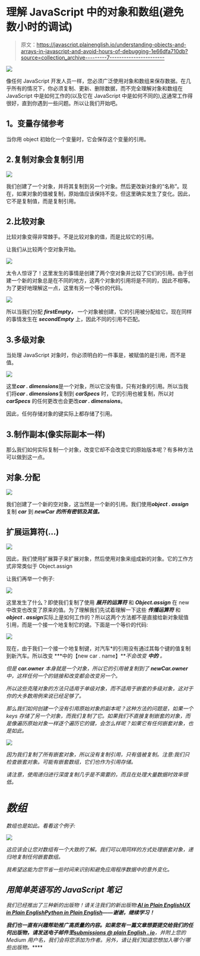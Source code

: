 # 理解 JavaScript 中的对象和数组(避免数小时的调试)

> 原文：<https://javascript.plainenglish.io/understanding-objects-and-arrays-in-javascript-and-avoid-hours-of-debugging-1e66dfa710db?source=collection_archive---------7----------------------->

![](img/3a932cf376e6e12972ae3dcedd0f6660.png)

像任何 JavaScript 开发人员一样，您必须广泛使用对象和数组来保存数据。在几乎所有的情况下，你必须复制、更新、删除数据，而不完全理解对象和数组在 JavaScript 中是如何工作的(以及它在 JavaScript 中是如何不同的),这通常工作得很好，直到你遇到一些问题。所以让我们开始吧。

## **1。变量存储参考**

当你用 object 初始化一个变量时，它会保存这个变量的引用。

## 2.复制对象会复制引用

![](img/3b870a3a8ec8208713c6f970ec8d01a0.png)

我们创建了一个对象，并将其复制到另一个对象。然后更改新对象的“名称”。现在，如果对象的值被复制，原始值应该保持不变。但这里确实发生了变化。因此，它不是复制值，而是复制引用。

## 2.比较对象

比较对象变得非常棘手。不是比较对象的值，而是比较它的引用。

让我们从比较两个空对象开始。

![](img/2f41a85cd91b588c360e7b72f433831f.png)

太令人惊讶了！这里发生的事情是创建了两个空对象并比较了它们的引用。由于创建一个新的对象总是在不同的地方，这两个对象的引用将是不同的，因此不相等。为了更好地理解这一点，这里有另一个等价的代码。

![](img/37d44bccd9227d2547bf947dee5893ba.png)

所以当我们分配 ***firstEmpty，*** 一个对象被创建，它的引用被分配给它。现在同样的事情发生在 ***secondEmpty*** 上，因此不同的引用不匹配。

## 3.多级对象

当处理 JavaScript 对象时，你必须明白的一件事是，被赋值的是引用，而不是值。

![](img/2186a503b45e5e42ba1c97b9769d67cf.png)

这里***car . dimensions***是一个对象，所以它没有值，只有对象的引用。所以当我们将***car . dimensions***复制到 ***carSpecs*** 时，它的引用也被复制，所以对 ***carSpecs*** 的任何更改也会更改***car . dimensions***。

因此，任何存储对象的键实际上都存储了引用。

## 3.制作副本(像实际副本一样)

那么我们如何实际复制一个对象，改变它却不会改变它的原始版本呢？有多种方法可以做到这一点。

## 对象.分配

![](img/9f081ad3800c16c393294a464e89cc23.png)

我们创建了一个新的空对象，这当然是一个新的引用。我们使用***object . assign***复制 ***car*** 到 ***newCar 的所有密钥及其值。***

## 扩展运算符(…)

![](img/0c3ce02039671f7887b384b611293a96.png)

因此，我们使用扩展算子来扩展对象，然后使用对象来组成新的对象。它的工作方式非常类似于 Object.assign

让我们再举一个例子:

![](img/aca011eaafad8eec917b5965cebf4544.png)

这里发生了什么？即使我们复制了使用 ***展开的运算符*** 和 ***Object.assign*** 在 new 中改变也改变了原来的值。为了理解我们先试着理解一下这些 ***传播运算符*** 和***object . assign***实际上是如何工作的？所以这两个方法都不是直接给新对象赋值引用，而是一个接一个地复制它的键。下面是一个等价的代码:

![](img/25014fbdf5ec334471e0c079ed8c38f0.png)

现在，由于我们一个接一个地复制键，对汽车*的引用没有通过其每个键的值复制到新汽车。所以改变 ***中的【new car . name】***不会改变 ***中的*** 。*

*但是 ***car.owner*** 本身就是一个对象，所以它的引用被复制到了 ***newCar.owner*** 中，这样任何一个的链接和改变都会改变另一个。*

*所以这些克隆对象的方法只适用于单级对象，而不适用于嵌套的多级对象，这对于你的大多数用例来说已经足够了。*

*那么我们如何创建一个没有引用原始对象的副本呢？这种方法的问题是，如果一个 keys 存储了另一个对象，而我们复制了它。如果我们不直接复制嵌套的对象，而是像遍历原始对象一样逐个遍历它的键，会怎么样呢？如果它有任何嵌套对象，也是如此。*

*![](img/ccae442d5fe1455fc547921b1d2d1955.png)*

*因为我们复制了所有嵌套对象，所以没有复制引用，只有值被复制。注意:我们只检查嵌套对象。可能有嵌套数组，它们也作为引用存储。*

*请注意，使用递归进行深度复制几乎是不需要的，而且在处理大量数据时效率很低。*

# *数组*

*数组也是如此。看看这个例子:*

*![](img/48fb7e40753f54e1b977122ed7906ec3.png)*

*这应该会让您对数组有一个大致的了解。我们可以用同样的方式处理嵌套对象，递归地复制任何嵌套数组。*

*我希望这能为您节省一些时间来识别和避免应用程序数据中的意外变化。*

## ***用简单英语写的 JavaScript 笔记***

*我们已经推出了三种新的出版物！请关注我们的新出版物:[**AI in Plain English**](https://medium.com/ai-in-plain-english)[**UX in Plain English**](https://medium.com/ux-in-plain-english)[**Python in Plain English**](https://medium.com/python-in-plain-english)**——谢谢，继续学习！***

***我们也一直有兴趣帮助推广高质量的内容。如果您有一篇文章想要提交给我们的任何出版物，请发送电子邮件至[**submissions @ plain English . io**](mailto:submissions@plainenglish.io)**，并附上您的 Medium 用户名，我们会将您添加为作者。另外，请让我们知道您想加入哪个/哪些出版物。*****